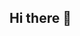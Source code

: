 ## Hi there 👋

<!--
meu nome é juliana ferreira
Estou estudando na alura
Estou me desenvolvendo na linguagem JavaScript
Utilizo esse espaço para minha organização e compartilhamento dos meus projetos desenvolvidos 








-->
